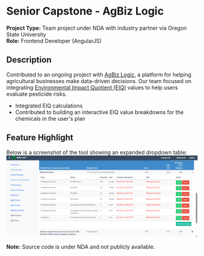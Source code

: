 # Senior Capstone - AgBiz Logic

**Project Type:** Team project under NDA with industry partner via Oregon State University  
**Role:** Frontend Developer (AngularJS)

## Description
Contributed to an ongoing project with [AgBiz Logic](https://www.agbizlogic.com/), a platform for helping agricultural businesses make data-driven decisions. 
Our team focused on integrating [Environmental Impact Quotient (EIQ)](https://cals.cornell.edu/integrated-pest-management/risk-assessment/eiq) values to help users evaluate pesticide risks. 
- Integrated EIQ calculations
- Contributed to building an interactive EIQ value breakdowns for the chemicals in the user's plan

## Feature Highlight
Below is a screenshot of the tool showing an expanded dropdown table:
![EIQ Breakdown Table](eiq_table.PNG)

**Note:** Source code is under NDA and not publicly available.
